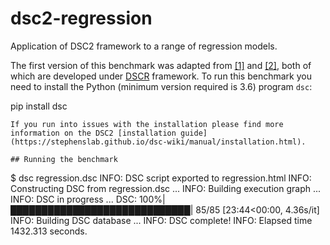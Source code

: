 # dsc2-regression
Application of DSC2 framework to a range of regression models.

The first version of this benchmark was adapted from [[1]](https://github.com/xiangzhu/dscr_en) and [[2]](https://github.com/mengyin/dscr-example), both of which are developed under [DSCR](https://github.com/stephens999/dscr) framework. To run this benchmark you need to install the Python (minimum version required is 3.6) program `dsc`:

pip install dsc
```
If you run into issues with the installation please find more information on the DSC2 [installation guide](https://stephenslab.github.io/dsc-wiki/manual/installation.html). 

## Running the benchmark
```
$ dsc regression.dsc
INFO: DSC script exported to regression.html
INFO: Constructing DSC from regression.dsc ...
INFO: Building execution graph ...
INFO: DSC in progress ...
DSC: 100%|█████████████████████████████| 85/85 [23:44<00:00,  4.36s/it]
INFO: Building DSC database ...
INFO: DSC complete!
INFO: Elapsed time 1432.313 seconds.
```

